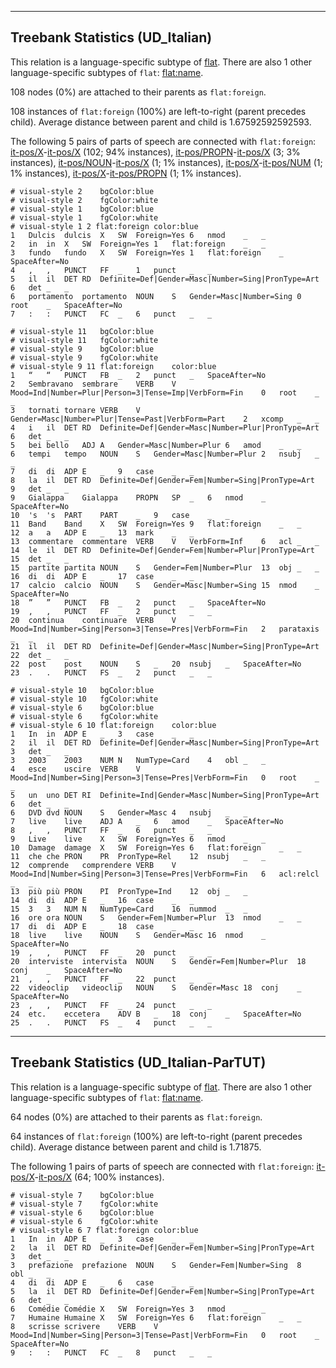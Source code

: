 

--------------------------------------------------------------------------------

## Treebank Statistics (UD_Italian)

This relation is a language-specific subtype of [flat]().
There are also 1 other language-specific subtypes of `flat`: [flat:name]().

108 nodes (0%) are attached to their parents as `flat:foreign`.

108 instances of `flat:foreign` (100%) are left-to-right (parent precedes child).
Average distance between parent and child is 1.67592592592593.

The following 5 pairs of parts of speech are connected with `flat:foreign`: [it-pos/X]()-[it-pos/X]() (102; 94% instances), [it-pos/PROPN]()-[it-pos/X]() (3; 3% instances), [it-pos/NOUN]()-[it-pos/X]() (1; 1% instances), [it-pos/X]()-[it-pos/NUM]() (1; 1% instances), [it-pos/X]()-[it-pos/PROPN]() (1; 1% instances).


~~~ conllu
# visual-style 2	bgColor:blue
# visual-style 2	fgColor:white
# visual-style 1	bgColor:blue
# visual-style 1	fgColor:white
# visual-style 1 2 flat:foreign	color:blue
1	Dulcis	dulcis	X	SW	Foreign=Yes	6	nmod	_	_
2	in	in	X	SW	Foreign=Yes	1	flat:foreign	_	_
3	fundo	fundo	X	SW	Foreign=Yes	1	flat:foreign	_	SpaceAfter=No
4	,	,	PUNCT	FF	_	1	punct	_	_
5	il	il	DET	RD	Definite=Def|Gender=Masc|Number=Sing|PronType=Art	6	det	_	_
6	portamento	portamento	NOUN	S	Gender=Masc|Number=Sing	0	root	_	SpaceAfter=No
7	:	:	PUNCT	FC	_	6	punct	_	_

~~~


~~~ conllu
# visual-style 11	bgColor:blue
# visual-style 11	fgColor:white
# visual-style 9	bgColor:blue
# visual-style 9	fgColor:white
# visual-style 9 11 flat:foreign	color:blue
1	“	“	PUNCT	FB	_	2	punct	_	SpaceAfter=No
2	Sembravano	sembrare	VERB	V	Mood=Ind|Number=Plur|Person=3|Tense=Imp|VerbForm=Fin	0	root	_	_
3	tornati	tornare	VERB	V	Gender=Masc|Number=Plur|Tense=Past|VerbForm=Part	2	xcomp	_	_
4	i	il	DET	RD	Definite=Def|Gender=Masc|Number=Plur|PronType=Art	6	det	_	_
5	bei	bello	ADJ	A	Gender=Masc|Number=Plur	6	amod	_	_
6	tempi	tempo	NOUN	S	Gender=Masc|Number=Plur	2	nsubj	_	_
7	di	di	ADP	E	_	9	case	_	_
8	la	il	DET	RD	Definite=Def|Gender=Fem|Number=Sing|PronType=Art	9	det	_	_
9	Gialappa	Gialappa	PROPN	SP	_	6	nmod	_	SpaceAfter=No
10	's	's	PART	PART	_	9	case	_	_
11	Band	Band	X	SW	Foreign=Yes	9	flat:foreign	_	_
12	a	a	ADP	E	_	13	mark	_	_
13	commentare	commentare	VERB	V	VerbForm=Inf	6	acl	_	_
14	le	il	DET	RD	Definite=Def|Gender=Fem|Number=Plur|PronType=Art	15	det	_	_
15	partite	partita	NOUN	S	Gender=Fem|Number=Plur	13	obj	_	_
16	di	di	ADP	E	_	17	case	_	_
17	calcio	calcio	NOUN	S	Gender=Masc|Number=Sing	15	nmod	_	SpaceAfter=No
18	”	”	PUNCT	FB	_	2	punct	_	SpaceAfter=No
19	,	,	PUNCT	FF	_	2	punct	_	_
20	continua	continuare	VERB	V	Mood=Ind|Number=Sing|Person=3|Tense=Pres|VerbForm=Fin	2	parataxis	_	_
21	il	il	DET	RD	Definite=Def|Gender=Masc|Number=Sing|PronType=Art	22	det	_	_
22	post	post	NOUN	S	_	20	nsubj	_	SpaceAfter=No
23	.	.	PUNCT	FS	_	2	punct	_	_

~~~


~~~ conllu
# visual-style 10	bgColor:blue
# visual-style 10	fgColor:white
# visual-style 6	bgColor:blue
# visual-style 6	fgColor:white
# visual-style 6 10 flat:foreign	color:blue
1	In	in	ADP	E	_	3	case	_	_
2	il	il	DET	RD	Definite=Def|Gender=Masc|Number=Sing|PronType=Art	3	det	_	_
3	2003	2003	NUM	N	NumType=Card	4	obl	_	_
4	esce	uscire	VERB	V	Mood=Ind|Number=Sing|Person=3|Tense=Pres|VerbForm=Fin	0	root	_	_
5	un	uno	DET	RI	Definite=Ind|Gender=Masc|Number=Sing|PronType=Art	6	det	_	_
6	DVD	dvd	NOUN	S	Gender=Masc	4	nsubj	_	_
7	live	live	ADJ	A	_	6	amod	_	SpaceAfter=No
8	,	,	PUNCT	FF	_	6	punct	_	_
9	Live	live	X	SW	Foreign=Yes	6	nmod	_	_
10	Damage	damage	X	SW	Foreign=Yes	6	flat:foreign	_	_
11	che	che	PRON	PR	PronType=Rel	12	nsubj	_	_
12	comprende	comprendere	VERB	V	Mood=Ind|Number=Sing|Person=3|Tense=Pres|VerbForm=Fin	6	acl:relcl	_	_
13	più	più	PRON	PI	PronType=Ind	12	obj	_	_
14	di	di	ADP	E	_	16	case	_	_
15	3	3	NUM	N	NumType=Card	16	nummod	_	_
16	ore	ora	NOUN	S	Gender=Fem|Number=Plur	13	nmod	_	_
17	di	di	ADP	E	_	18	case	_	_
18	live	live	NOUN	S	Gender=Masc	16	nmod	_	SpaceAfter=No
19	,	,	PUNCT	FF	_	20	punct	_	_
20	interviste	intervista	NOUN	S	Gender=Fem|Number=Plur	18	conj	_	SpaceAfter=No
21	,	,	PUNCT	FF	_	22	punct	_	_
22	videoclip	videoclip	NOUN	S	Gender=Masc	18	conj	_	SpaceAfter=No
23	,	,	PUNCT	FF	_	24	punct	_	_
24	etc.	eccetera	ADV	B	_	18	conj	_	SpaceAfter=No
25	.	.	PUNCT	FS	_	4	punct	_	_

~~~




--------------------------------------------------------------------------------

## Treebank Statistics (UD_Italian-ParTUT)

This relation is a language-specific subtype of [flat]().
There are also 1 other language-specific subtypes of `flat`: [flat:name]().

64 nodes (0%) are attached to their parents as `flat:foreign`.

64 instances of `flat:foreign` (100%) are left-to-right (parent precedes child).
Average distance between parent and child is 1.71875.

The following 1 pairs of parts of speech are connected with `flat:foreign`: [it-pos/X]()-[it-pos/X]() (64; 100% instances).


~~~ conllu
# visual-style 7	bgColor:blue
# visual-style 7	fgColor:white
# visual-style 6	bgColor:blue
# visual-style 6	fgColor:white
# visual-style 6 7 flat:foreign	color:blue
1	In	in	ADP	E	_	3	case	_	_
2	la	il	DET	RD	Definite=Def|Gender=Fem|Number=Sing|PronType=Art	3	det	_	_
3	prefazione	prefazione	NOUN	S	Gender=Fem|Number=Sing	8	obl	_	_
4	di	di	ADP	E	_	6	case	_	_
5	la	il	DET	RD	Definite=Def|Gender=Fem|Number=Sing|PronType=Art	6	det	_	_
6	Comédie	Comédie	X	SW	Foreign=Yes	3	nmod	_	_
7	Humaine	Humaine	X	SW	Foreign=Yes	6	flat:foreign	_	_
8	scrisse	scrivere	VERB	V	Mood=Ind|Number=Sing|Person=3|Tense=Past|VerbForm=Fin	0	root	_	SpaceAfter=No
9	:	:	PUNCT	FC	_	8	punct	_	_

~~~


